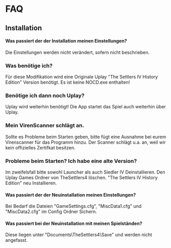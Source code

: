 # FAQ
## Installation

#### Was passiert der der Installation meinen Einstellungen? 
Die Einstellungen werden nicht verändert, sofern nicht beschrieben.

### Was benötige ich?
Für diese Modifikation wird eine Originale Uplay "The Settlers IV History Edition" Version benötigt. Es ist keine NOCD.exe enthalten!  

### Benötige ich dann noch Uplay?
Uplay wird weiterhin benötigt! Die App startet das Spiel auch weiterhin über Uplay. 

### Mein VirenScanner schlägt an.
Sollte es Probleme beim Starten geben, bitte fügt eine Ausnahme bei eurem Virenscanner für das Programm hinzu. Der Scanner schlägt u.a. an, weil wir kein offizielles Zertifkat besitzen.

### Probleme beim Starten? Ich habe eine alte Version?
Im zweifelsfall bitte sowohl Launcher als auch Siedler IV Deinstallieren. Den Uplay Games Ordner von TheSettlers4 löschen.
"The Settlers IV History Edition" neu Installieren. 

#### Was passiert der der Neuinstallation meinen Einstellungen? 
Bei Bedarf die Dateien "GameSettings.cfg", "MiscData1.cfg" und "MiscData2.cfg" im Config Ordner Sichern.

#### Was passiert bei der Neuinstallation mit meinen Spielständen? 
Diese liegen unter "Documents\TheSettlers4\Save" und werden nicht angefasst.
